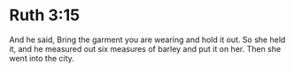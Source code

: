 # Ruth 3:15

And he said, Bring the garment you are wearing and hold it out. So she held it, and he measured out six measures of barley and put it on her. Then she went into the city.
